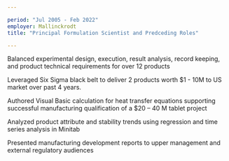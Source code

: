 ```yaml
---

period: "Jul 2005 - Feb 2022"
employer: Mallinckrodt
title: "Principal Formulation Scientist and Predceding Roles"

---
```


Balanced experimental design, execution, result analysis, record keeping, and product technical requirements for over 12 products  

Leveraged Six Sigma black belt to deliver 2 products worth $1 - 10M to US market over past 4 years.  

Authored Visual Basic calculation for heat transfer equations supporting successful manufacturing qualification of a $20 – 40 M tablet project  

Analyzed product attribute and stability trends using regression and time series analysis in Minitab  

Presented manufacturing development reports to upper management and external regulatory audiences	 

